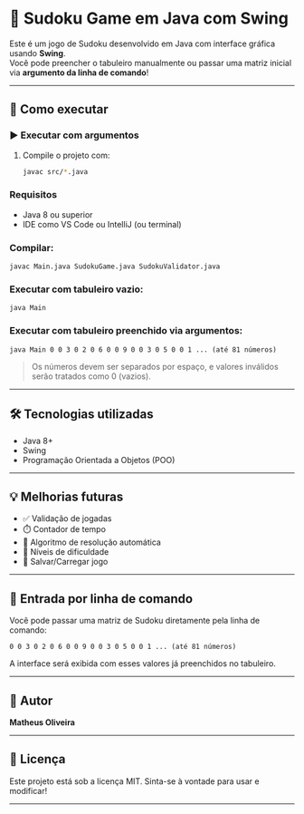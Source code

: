 # 🧩 Sudoku Game em Java com Swing

Este é um jogo de Sudoku desenvolvido em Java com interface gráfica usando **Swing**.  
Você pode preencher o tabuleiro manualmente ou passar uma matriz inicial via **argumento da linha de comando**!

---

## 🚀 Como executar

### ▶️ Executar com argumentos

1. Compile o projeto com:
   ```bash
   javac src/*.java

### Requisitos

* Java 8 ou superior
* IDE como VS Code ou IntelliJ (ou terminal)

### Compilar:

```
javac Main.java SudokuGame.java SudokuValidator.java
```

### Executar com tabuleiro vazio:

```
java Main
```

### Executar com tabuleiro preenchido via argumentos:

```
java Main 0 0 3 0 2 0 6 0 0 9 0 0 3 0 5 0 0 1 ... (até 81 números)
```

> Os números devem ser separados por espaço, e valores inválidos serão tratados como 0 (vazios).

---

## 🛠️ Tecnologias utilizadas

* Java 8+
* Swing
* Programação Orientada a Objetos (POO)

---

## 💡 Melhorias futuras

* ✅ Validação de jogadas
* ⏱️ Contador de tempo
* 🤖 Algoritmo de resolução automática
* 🧠 Níveis de dificuldade
* 💾 Salvar/Carregar jogo

---

## 🧠 Entrada por linha de comando

Você pode passar uma matriz de Sudoku diretamente pela linha de comando:

```
0 0 3 0 2 0 6 0 0 9 0 0 3 0 5 0 0 1 ... (até 81 números)
```

A interface será exibida com esses valores já preenchidos no tabuleiro.

---

## 👤 Autor

**Matheus Oliveira**

---

## 🧾 Licença

Este projeto está sob a licença MIT. Sinta-se à vontade para usar e modificar!

---


 
